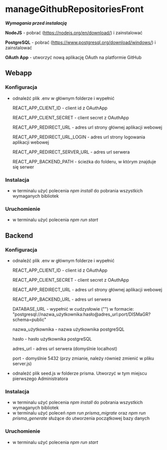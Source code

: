# manageGithubRepositoriesFront

***Wymagania przed instalacją***

**NodeJS** - pobrać (https://nodejs.org/en/download/) i zainstalować

**PostgreSQL** - pobrać (https://www.postgresql.org/download/windows/) i zainstalować

**OAuth App** - utworzyć nową aplikację OAuth na platformie GitHub

## Webapp
### Konfiguracja
- odnaleźć plik .env w głównym folderze i wypełnić
    
    REACT_APP_CLIENT_ID - client id z OAuthApp
    
    REACT_APP_CLIENT_SECRET - client secret z OAuthApp
    
    REACT_APP_REDIRECT_URL - adres url strony głównej aplikacji webowej
    
    REACT_APP_REDIRECT_URL_LOGIN - adres url strony logowania aplikacji webowej
    
    REACT_APP_REDIRECT_SERVER_URL - adres url serwera
    
    REACT_APP_BACKEND_PATH - ścieżka do folderu, w którym znajduje się serwer
### Instalacja
- w terminalu użyć polecenia *npm install* do pobrania wszystkich wymaganych bibliotek
### Uruchomienie
- w terminalu użyć polecenia *npm run start*

## Backend
### Konfiguracja
- odnaleźć plik .env w głównym folderze i wypełnić
    
    REACT_APP_CLIENT_ID - client id z OAuthApp
    
    REACT_APP_CLIENT_SECRET - client secret z OAuthApp
    
    REACT_APP_REDIRECT_URL - adres url strony głównej aplikacji webowej
    
    REACT_APP_BACKEND_URL - adres url serwera
    
    DATABASE_URL - wypełnić w cudzysłowie ("") w formacie: "postgresql://nazwa_użytkownika:hasło@adres_url:port/DISMaGR?schema=public"
    
    nazwa_użytkownika - nazwa użytkownika postgreSQL
    
    hasło - hasło użytkownika postgreSQL
    
    adres_url - adres url serwera (domyślnie localhost)
    
    port - domyślnie 5432 (przy zmianie, należy również zmienić w pliku server.js)
- odnaleźć plik seed.js w folderze prisma. Utworzyć w tym miejscu pierwszego Administratora
### Instalacja
- w terminalu użyć polecenia *npm install* do pobrania wszystkich wymaganych bibliotek
- w terminalu użyć poleceń *npm run prisma_migrate* oraz *npm run prisma_generate* służące do utworzenia początkowej bazy danych
### Uruchomienie
- w terminalu użyć polecenia *npm run start*
